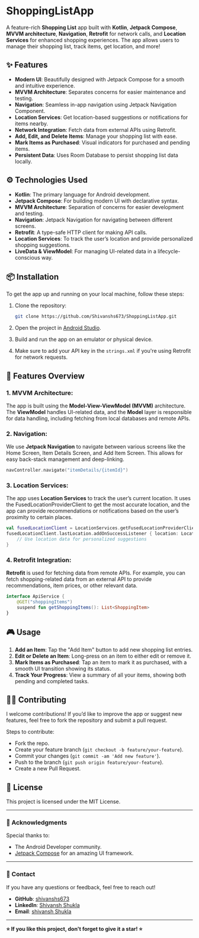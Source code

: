 # ShoppingListApp

A feature-rich **Shopping List** app built with **Kotlin**, **Jetpack Compose**, **MVVM architecture**, **Navigation**, **Retrofit** for network calls, and **Location Services** for enhanced shopping experiences. The app allows users to manage their shopping list, track items, get location, and more!

## ✨ Features

- **Modern UI**: Beautifully designed with Jetpack Compose for a smooth and intuitive experience.
- **MVVM Architecture**: Separates concerns for easier maintenance and testing.
- **Navigation**: Seamless in-app navigation using Jetpack Navigation Component.
- **Location Services**: Get location-based suggestions or notifications for items nearby.
- **Network Integration**: Fetch data from external APIs using Retrofit.
- **Add, Edit, and Delete Items**: Manage your shopping list with ease.
- **Mark Items as Purchased**: Visual indicators for purchased and pending items.
- **Persistent Data**: Uses Room Database to persist shopping list data locally.

## ⚙️ Technologies Used

- **Kotlin**: The primary language for Android development.
- **Jetpack Compose**: For building modern UI with declarative syntax.
- **MVVM Architecture**: Separation of concerns for easier development and testing.
- **Navigation**: Jetpack Navigation for navigating between different screens.
- **Retrofit**: A type-safe HTTP client for making API calls.
- **Location Services**: To track the user’s location and provide personalized shopping suggestions.
- **LiveData & ViewModel**: For managing UI-related data in a lifecycle-conscious way.

## 📦 Installation

To get the app up and running on your local machine, follow these steps:

1. Clone the repository:
    ```bash
    git clone https://github.com/Shivanshs673/ShoppingListApp.git
    ```

2. Open the project in [Android Studio](https://developer.android.com/studio).

3. Build and run the app on an emulator or physical device.

4. Make sure to add your API key in the `strings.xml` if you're using Retrofit for network requests.

## 📱 Features Overview

### 1. **MVVM Architecture**:
The app is built using the **Model-View-ViewModel (MVVM)** architecture. The **ViewModel** handles UI-related data, and the **Model** layer is responsible for data handling, including fetching from local databases and remote APIs.

### 2. **Navigation**:
We use **Jetpack Navigation** to navigate between various screens like the Home Screen, Item Details Screen, and Add Item Screen. This allows for easy back-stack management and deep-linking.

```kotlin
navController.navigate("itemDetails/{itemId}")
```

### 3. **Location Services**:
The app uses **Location Services** to track the user’s current location. It uses the FusedLocationProviderClient to get the most accurate location, and the app can provide recommendations or notifications based on the user’s proximity to certain places.

```kotlin
val fusedLocationClient = LocationServices.getFusedLocationProviderClient(context)
fusedLocationClient.lastLocation.addOnSuccessListener { location: Location? ->
    // Use location data for personalized suggestions
}
```

### 4. **Retrofit Integration**:
**Retrofit** is used for fetching data from remote APIs. For example, you can fetch shopping-related data from an external API to provide recommendations, item prices, or other relevant data.

```kotlin
interface ApiService {
    @GET("shoppingItems")
    suspend fun getShoppingItems(): List<ShoppingItem>
}
```

## 🎮 Usage

1. **Add an Item**: Tap the "Add Item" button to add new shopping list entries.
2. **Edit or Delete an Item**: Long-press on an item to either edit or remove it.
3. **Mark Items as Purchased**: Tap an item to mark it as purchased, with a smooth UI transition showing its status.
4. **Track Your Progress**: View a summary of all your items, showing both pending and completed tasks.

## 🧑‍💻 Contributing

I welcome contributions! If you’d like to improve the app or suggest new features, feel free to fork the repository and submit a pull request.

Steps to contribute:
- Fork the repo.
- Create your feature branch (`git checkout -b feature/your-feature`).
- Commit your changes (`git commit -am 'Add new feature'`).
- Push to the branch (`git push origin feature/your-feature`).
- Create a new Pull Request.

## 📝 License

This project is licensed under the MIT License.

---

### 🌈 Acknowledgments

Special thanks to:
- The Android Developer community.
- [Jetpack Compose](https://developer.android.com/jetpack/compose) for an amazing UI framework.

---

### 📧 Contact

If you have any questions or feedback, feel free to reach out!

- **GitHub**: [shivanshs673](https://github.com/Shivanshs673)  
- **LinkedIn**: [Shivansh Shukla](https://www.linkedin.com/in/shivansh-shukla-2a9552257/)  
- **Email**: [shivansh Shukla](mailto:shivanshs673@gmail.com)

---

**⭐ If you like this project, don't forget to give it a star! ⭐**


